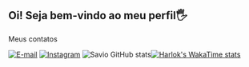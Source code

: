  <h2>Oi! Seja bem-vindo ao meu perfil🖐️</h2>
 <p>Meus contatos</p>
 
 [![E-mail ](https://img.shields.io/badge/Gmail-D14836?style=for-the-badge&logo=gmail&logoColor=white)](mailto:saviojairo@gmail.com)  [![Instagram ](https://img.shields.io/badge/Instagram-E4405F?style=for-the-badge&logo=instagram&logoColor=white)](https://www.instagram.com/saviols_?igsh=Mmp4NmNtZGd1YTEw) 
 ![Savio GitHub stats](https://github-readme-stats.vercel.app/api?username=Saviolss&show_icons=true&theme=onedark)[![Harlok's WakaTime stats](https://github-readme-stats.vercel.app/api/wakatime?username=Saviolss)](https://github.com/anuraghazra/github-readme-stats)
